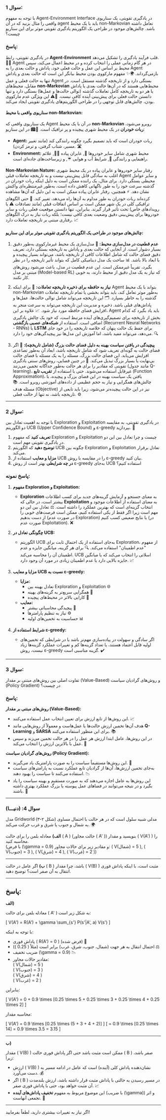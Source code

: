 ### سوال 1:
با توجه به مفهوم Agent-Environment Interface در یادگیری تقویتی، یک سناریوی واقعی را مثال بزنید که در آن agent باید با یک محیط non-Markovian تعامل داشته باشد. چالش‌های موجود در طراحی یک الگوریتم یادگیری تقویتی موثر برای این سناریو چیست؟

### پاسخ:

در یادگیری تقویتی، رابط **Agent-Environment** قلب فرآیند یادگیری را تشکیل می‌دهد. 🤖💡 Agent در هر گام زمانی عملی را انتخاب کرده و در محیط اعمال می‌کند، سپس محیط بر اساس این عمل و حالت فعلی خود، پاداش و حالت بعدی را به Agent بازمی‌گرداند. 🌍✨ مفهوم مارکووی بودن محیط بیانگر این است که حالت بعدی و پاداش تنها به حالت فعلی و عمل Agent بستگی دارد و از تاریخچه گذشته مستقل است. در مقابل، محیط‌های **non-Markovian** محیط‌هایی هستند که در آن‌ها حالت بعدی یا پاداش یا هر دو به تاریخچه کامل تعاملات گذشته (توالی حالت‌ها و عمل‌ها) بستگی دارد و تنها دانستن حالت فعلی برای پیش‌بینی آینده کافی نیست. 🔄⚠️ این ویژگی عدم مارکووی بودن، چالش‌های قابل توجهی را در طراحی الگوریتم‌های یادگیری تقویتی ایجاد می‌کند.

#### سناریوی واقعی با محیط non-Markovian:

یک سناریوی واقعی که Agent در آن با یک محیط **non-Markovian** روبرو می‌شود، **ربات خودران** در یک محیط شهری پیچیده و پر ترافیک است. 🚗🏙️ در این سناریو:

- **Agent:** ربات خودران است که باید تصمیم بگیرد چگونه رانندگی کند (مانند تغییر مسیر، شتاب گرفتن، و ترمز کردن). 🛣️
- **Environment:** محیط شهری شامل سایر خودروها 🚙, عابران پیاده 🚶‍♂️, علائم راهنمایی و رانندگی 🛑, شرایط آب و هوایی ☔, و زیرساخت‌های جاده‌ای است.

**Non-Markovian Nature:** رفتار سایر خودروها و عابران پیاده در یک محیط شهری اغلب به سادگی قابل پیش‌بینی نیست و به تاریخچه تعاملات قبلی Agent و سایر عوامل محیطی بستگی دارد. برای مثال، یک راننده ممکن است به دلیل اینکه ربات خودران در گذشته سرعت خود را به طور ناگهانی کاهش داده است، به‌طور غیرمنتظره‌ای واکنش نشان دهد. ⚡ همچنین، رفتار عابران پیاده ممکن است به این دلیل که آن‌ها مشاهده کرده‌اند ربات خودران به طور مداوم به آن‌ها راه می‌دهد، تغییر کند. 👀 حتی الگوهای ترافیکی کلی در یک شهر ممکن است بر اساس اتفاقات قبلی (مانند تصادفات ⚠️ یا رویدادهای خاص) تحت تأثیر قرار گیرند. بنابراین، تنها دانستن موقعیت فعلی ربات و سایر خودروها برای پیش‌بینی دقیق وضعیت بعدی کافی نیست؛ بلکه ربات نیاز به درک الگوهای رفتاری مبتنی بر تاریخچه تعاملات دارد. 📈

#### چالش‌های موجود در طراحی یک الگوریتم یادگیری تقویتی موثر برای این سناریو:

1. **عدم قطعیت در مدل‌سازی محیط:** 🧩 مدل‌سازی یک محیط غیرمارکووی به‌طور دقیق بسیار دشوار است. از آنجایی که حالت بعدی و پاداش به تاریخچه بستگی دارد، تعریف دقیق فضای حالت که شامل اطلاعات کافی از تاریخچه باشد، می‌تواند بسیار پیچیده و با ابعاد بالا باشد. 📊 ساخت یک مدل دینامیکی کامل که بتواند تأثیر تاریخچه را در نظر بگیرد، تقریباً غیرممکن است. این عدم قطعیت در مدل، باعث می‌شود روش‌های مبتنی بر مدل (Model-based RL) که نیاز به یک مدل دقیق از محیط دارند، به خوبی کار نکنند.

2. **نیاز به حافظه برای ذخیره تاریخچه تعاملات:** 🧠 برای اینکه Agent بتواند با یک محیط non-Markovian به‌طور موثر تعامل کند، باید بتواند بخشی یا تمام تاریخچه تعاملات گذشته را به خاطر بسپارد. 🗂️ این تاریخچه می‌تواند شامل توالی حالت‌ها، عمل‌ها و پاداش‌های قبلی باشد. ذخیره و مدیریت این تاریخچه می‌تواند به سرعت منجر به افزایش فضای حافظه مورد نیاز شود. 📈 علاوه بر این، Agent باید یاد بگیرد که کدام بخش از تاریخچه برای تصمیم‌گیری‌های آینده مرتبط است، که خود یک چالش یادگیری اضافی است. استفاده از **شبکه‌های عصبی بازگشتی** (Recurrent Neural Networks - RNNs) یا **LSTM** برای حفظ یک حالت پنهان که خلاصه تاریخچه را در خود جای می‌دهد، می‌تواند مفید باشد، اما آموزش این مدل‌ها نیز پیچیدگی‌های خود را دارد. 🔍

3. **پیچیدگی در یافتن سیاست بهینه به دلیل فضای حالت بزرگ (شامل تاریخچه):** 🌌 اگر فضای حالت به گونه‌ای تعریف شود که شامل تاریخچه باشد، ابعاد آن به‌طور تصاعدی افزایش می‌یابد. این فضای حالت بزرگ، مسئله را به یک مسئله با فضای حالت بی‌نهایت یا بسیار بزرگ تبدیل می‌کند. 🔄 در چنین فضایی، روش‌های سنتی یادگیری تقویتی که مقادیر را برای هر حالت به‌طور جداگانه تخمین می‌زنند (مانند جدول Q-learning)، غیرقابل استفاده می‌شوند. حتی با استفاده از **تقریب تابع** (Function Approximation)، یافتن یک سیاست بهینه در این فضای بزرگ و پیچیده، با چالش‌های همگرایی و نیاز به حجم عظیمی از داده‌های آموزشی روبرو است. 📚 مسئله هدف (Objective) نیز در این حالت پیچیده‌تر می‌شود، زیرا باید تابعی از تاریخچه باشد، نه تنها از حالت فعلی. ⚙️

---

### سوال 2:
با توجه به اهمیت تعادل بین Exploration و Exploitation در یادگیری تقویتی، به مقایسه دو الگوریتم UCB (Upper Confidence Bound) و ε-greedy بپردازید. 🌟

1. **تعریف کنید** که مفهوم Exploration و Exploitation چیست و چرا تعادل بین این دو در یادگیری تقویتی مهم است.
2. **توضیح دهید** که الگوریتم UCB چگونه بین Exploration و Exploitation تعادل برقرار می‌کند.
3. **مزایا و معایب** استفاده از UCB را در مقایسه با روش ε-greedy بیان کنید.
4. **در چه شرایطی** بهتر است از روش ε-greedy به‌جای UCB استفاده کنیم؟

### پاسخ نمونه:

1. **مفهوم Exploration و Exploitation:** 
   - **Exploration** به معنای جستجو و آزمایش گزینه‌های جدید برای کسب اطلاعات بیشتر است، در حالی که **Exploitation** به معنای استفاده از اطلاعات موجود و انتخاب گزینه‌ای است که بهترین عملکرد را داشته است. ⚖️ تعادل بین این دو مهم است زیرا اگر فقط از یکی استفاده کنیم، ممکن است فرصت‌های خوبی را از دست بدهیم (در صورت عدم Exploration) یا نتایج ضعیفی کسب کنیم (در صورت عدم Exploitation). ❌

2. **چگونگی تعادل در UCB:** 
   - الگوریتم UCB به‌جای استفاده از یک احتمال ثابت برای Exploration، از مفهوم "عدم اطمینان" استفاده می‌کند. 🔍 برای هر گزینه، میانگین جایزه و عدم اطمینان آن را محاسبه می‌کند. UCB اسلاتی را انتخاب می‌کند که یا میانگین جایزه بالایی دارد یا عدم اطمینان زیادی در مورد آن وجود دارد. 📈

3. **مزایا و معایب UCB نسبت به ε-greedy:**
   - **مزایا:** 
     - تعادل بهینه بین Exploration و Exploitation 🌐
     - همگرایی سریع‌تر به گزینه‌های بهینه 🚀
     - کارایی بالاتر در محیط‌های پیچیده 🔬
   - **معایب:**
     - پیچیدگی محاسباتی بیشتر 🧮
     - نیاز به تنظیم پارامترها ⚙️
     - حساسیت به تخمین‌های اولیه 📊

4. **شرایط استفاده از ε-greedy:** 
   - اگر سادگی و سهولت در پیاده‌سازی مهم‌تر باشد یا در شرایطی که تخمین‌های اولیه قابل اعتماد هستند، یا تعداد گزینه‌ها کم و تغییرات عملکرد گزینه‌ها زیاد نیست، روش ε-greedy گزینه مناسبی است. ✔️

---

### سوال 3:
تفاوت اصلی بین روش‌های مبتنی بر مقدار (Value-Based) و روش‌های گرادیان سیاست (Policy Gradient) در چیست؟

### پاسخ:

**روش‌های مبتنی بر مقدار (Value-Based):**
- این روش‌ها از تابع ارزش برای تعیین انتخاب عمل استفاده می‌کنند. 📈
- هدف آن‌ها تخمین ارزش حالت‌ها یا عمل‌هاست و معمولاً از روش‌هایی مانند **Q-Learning** و **SARSA** برای این منظور استفاده می‌کنند. 📚
- در این روش‌ها، عامل ابتدا ارزش هر عمل را در هر حالت تخمین می‌زند و سپس عمل با بالاترین ارزش را انتخاب می‌کند. 🥇

**روش‌های گرادیان سیاست (Policy Gradient):**
- این روش‌ها مستقیماً سیاست را به صورت پارامتریک یاد می‌گیرند. 🎯
- به‌جای تخمین ارزش‌ها، آن‌ها از گرادیان تابع عملکرد نسبت به پارامترهای سیاست استفاده می‌کنند تا سیاست را بهبود دهند. 📉
- این روش‌ها به عامل اجازه می‌دهند که به صورت مستقیم و بهینه سیاست را یاد بگیرد و در نتیجه می‌توانند در فضاهای عمل پیوسته یا بزرگ عملکرد بهتری داشته باشند. 🌟

---

### سوال 4: (دنیـــا)

مدل Gridworld (شکل ۲-۳) مدلی شبیه سلول است که در هر حالت با احتمال مساوی به شمال و جنوب یا شرق و غرب حرکت می‌کند. 🌍

**الف)** معادله بلمن را برای حالت \( A \) (حالت مجاور \( A' \)) بنویسید و مقدار \( V(A') \) را محاسبه کنید.  
(با فرض \(\gamma = 0.9\) و مقادیر زیر برای حالات مجاور: \( V(شمال) = 5 \), \( V(جنوب) = 3 \), \( V(شرق) = 4 \), \( V(غرب) = 2 \))

---

**ب)** اگر عامل در حالت \( B \) باشد، چرا مقدار \( V(B) \) مثبت است، با اینکه پاداش فوری انتقال به آن صفر است؟ توضیح دهید.

---

## پاسخ:

**الف)**

معادله بلمن برای حالت \( A' \) به شکل زیر است:

\[
V(A') = R(A') + \gamma \sum_{s'} P(s'|A', a) V(s')
\]

با توجه به اینکه:

- پاداش فوری \( R(A') = 0 \) (فرض شده) 🚫
- احتمال انتقال به هر جهت (شمال، جنوب، شرق، غرب) برابر است (مثلاً \( 0.25 \)) ⚖️
- ضریب تخفیف \(\gamma = 0.9\) 📉
- مقادیر حالات مجاور:  
  \( V(شمال) = 5 \)  
  \( V(جنوب) = 3 \)  
  \( V(شرق) = 4 \)  
  \( V(غرب) = 2 \)

بنابراین:

\[
V(A') = 0 + 0.9 \times [0.25 \times 5 + 0.25 \times 3 + 0.25 \times 4 + 0.25 \times 2]
\]

محاسبه مقدار:

\[
V(A') = 0.9 \times [0.25 \times (5 + 3 + 4 + 2)]
\]
\[
= 0.9 \times [0.25 \times 14] = 0.9 \times 3.5 = 3.15
\]

---

**ب)**

مقدار \( V(B) \) ممکن است مثبت باشد حتی اگر پاداش فوری حالت \( B \) صفر باشد، زیرا:

- ارزش \( V(B) \) نشان‌دهنده پاداش کلی (آینده) است که عامل در ادامه مسیر به دست می‌آورد. 💰
- اگر \( B \) در مسیر رسیدن به حالتی با پاداش مثبت قرار داشته باشد، ارزش بلندمدت آن مثبت خواهد بود، حتی با پاداش فوری صفر. 📈
- این موضوع مربوط به مفهوم **تخفیف پاداش‌های آینده** (با ضریب \(\gamma\)) و اثر تجمعی آنهاست. 🔄

---

اگر نیاز به تغییرات بیشتری دارید، لطفاً بفرمایید!
